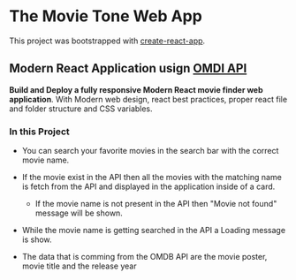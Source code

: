 # The Movie Tone Web App

This project was bootstrapped with [create-react-app](https://github.com/facebook/create-react-app).

## Modern React Application usign [OMDI API](https://www.omdbapi.com/)

**Build and Deploy a fully responsive Modern React movie finder web application**.
With Modern web design, react best practices, proper react file and folder structure and CSS variables.

### In this Project

- You can search your favorite movies in the search bar with the correct movie name.

- If the movie exist in the API then all the movies with the matching name is fetch from the API and displayed in the application inside of a card.
  - If the movie name is not present in the API then "Movie not found" message will be shown.
- While the movie name is getting searched in the API a Loading message is show.
- The data that is comming from the OMDB API are the movie poster, movie title and the release year
